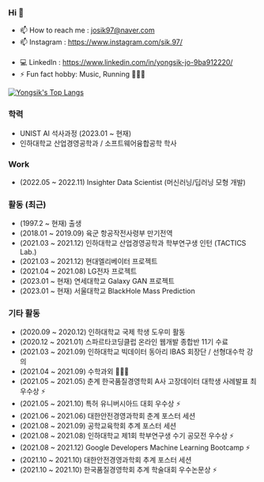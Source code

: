 ### Hi 👋

- 📫 How to reach me : josik97@naver.com 
- 📫 Instagram : https://www.instagram.com/sik.97/ <br><br>
- 💻 LinkedIn : https://www.linkedin.com/in/yongsik-jo-9ba912220/
- ⚡ Fun fact hobby: Music, Running 🏃🏻🔥

[![Yongsik's Top Langs](https://github-readme-stats.vercel.app/api/top-langs/?username=JOYONGSIK&layout=compact)](https://github.com/anuraghazra/github-readme-stats)

### 학력

- UNIST AI 석사과정 (2023.01 ~ 현재)
- 인하대학교 산업경영공학과 / 소프트웨어융합공학 학사


### Work 
- (2022.05 ~ 2022.11) Insighter Data Scientist (머신러닝/딥러닝 모형 개발)

### 활동 (최근)

- (1997.2 ~ 현재) 출생
- (2018.01 ~ 2019.09) 육군 항공작전사령부 만기전역
- (2021.03 ~ 2021.12) 인하대학교 산업경영공학과 학부연구생 인턴 (TACTICS Lab.) 
- (2021.03 ~ 2021.12) 현대엘리베이터 프로젝트 
- (2021.04 ~ 2021.08) LG전자 프로젝트 
- (2023.01 ~ 현재) 연세대학교 Galaxy GAN 프로젝트
- (2023.01 ~ 현재) 서울대학교 BlackHole Mass Prediction 


### 기타 활동

- (2020.09 ~ 2020.12) 인하대학교 국제 학생 도우미 활동
- (2020.12 ~ 2021.01) 스파르타코딩클럽 온라인 웹개발 종합반 11기 수료
- (2021.03 ~ 2021.09) 인하대학교 빅데이터 동아리 IBAS 회장단 / 선형대수학 강의
- (2021.04 ~ 2021.09) 수학과외 🧑🏻‍💻
- (2021.05 ~ 2021.05) 춘계 한국품질경영학회 A사 고장데이터 대학생 사례발표 최우수상 ⚡
- (2021.05 ~ 2021.10) 특허 유니버시아드 대회 우수상 ⚡
- (2021.06 ~ 2021.06) 대한안전경영과학회 춘계 포스터 세션 
- (2021.08 ~ 2021.09) 공학교육학회 추계 포스터 세션 
- (2021.08 ~ 2021.08) 인하대학교 제1회 학부연구생 수기 공모전 우수상 ⚡
- (2021.08 ~ 2021.12) Google Developers Machine Learning Bootcamp ⚡
- (2021.10 ~ 2021.10) 대한안전경영과학회 추계 포스터 세션 
- (2021.10 ~ 2021.10) 한국품질경영학회 추계 학술대회 우수논문상 ⚡
